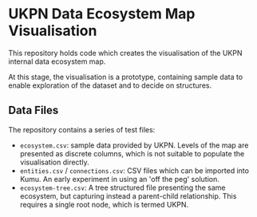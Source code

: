 # UKPN Data Ecosystem Map Visualisation

This repository holds code which creates the visualisation of the UKPN internal data ecosystem map.

At this stage, the visualisation is a prototype, containing sample data to enable exploration of the dataset and to decide on structures.

## Data Files

The repository contains a series of test files:

* `ecosystem.csv`: sample data provided by UKPN. Levels of the map are presented as discrete columns, which is not suitable to populate the visualisation directly.
* `entities.csv` / `connections.csv`: CSV files which can be imported into Kumu. An early experiment in using an 'off the peg' solution.
* `ecosystem-tree.csv`: A tree structured file presenting the same ecosystem, but capturing instead a parent-child relationship. This requires a single root node, which is termed UKPN.